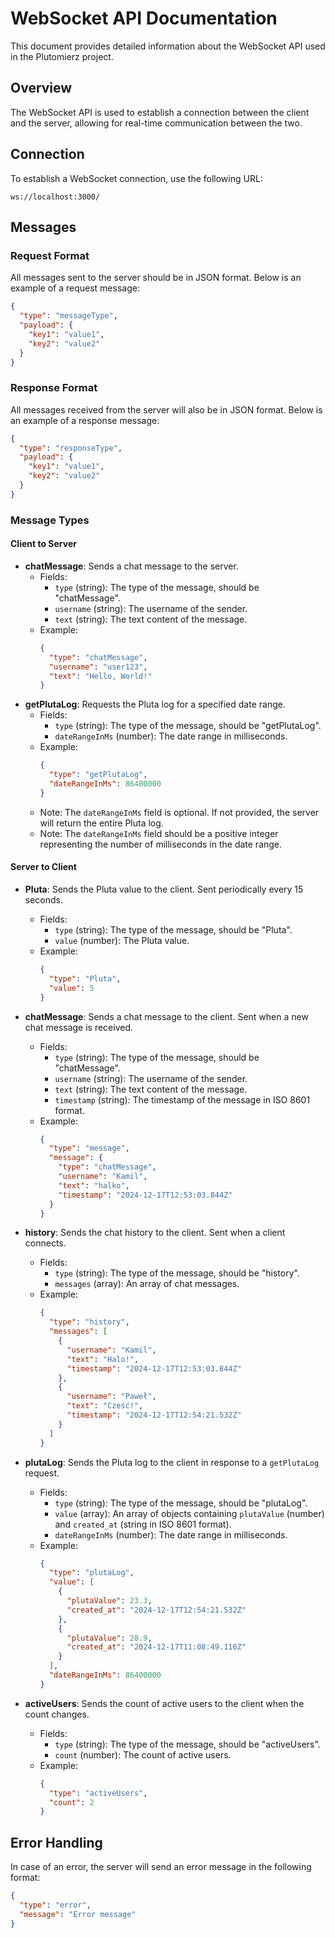 # WebSocket API Documentation

This document provides detailed information about the WebSocket API used in the Plutomierz project.

## Overview

The WebSocket API is used to establish a connection between the client and the server, allowing for real-time
communication between the two.

## Connection

To establish a WebSocket connection, use the following URL:

`ws://localhost:3000/`

## Messages

### Request Format

All messages sent to the server should be in JSON format. Below is an example of a request message:

```json
{
  "type": "messageType",
  "payload": {
    "key1": "value1",
    "key2": "value2"
  }
}
```

### Response Format

All messages received from the server will also be in JSON format. Below is an example of a response message:

```json
{
  "type": "responseType",
  "payload": {
    "key1": "value1",
    "key2": "value2"
  }
}
```

### Message Types

#### Client to Server

- **chatMessage**: Sends a chat message to the server.
    - Fields:
        - `type` (string): The type of the message, should be "chatMessage".
        - `username` (string): The username of the sender.
        - `text` (string): The text content of the message.
    - Example:
      ```json
      {
        "type": "chatMessage",
        "username": "user123",
        "text": "Hello, World!"
      }
      ```
- **getPlutaLog**: Requests the Pluta log for a specified date range.
    - Fields:
        - `type` (string): The type of the message, should be "getPlutaLog".
        - `dateRangeInMs` (number): The date range in milliseconds.
    - Example:
      ```json
      {
        "type": "getPlutaLog",
        "dateRangeInMs": 86400000
      }
      ```
    - Note: The `dateRangeInMs` field is optional. If not provided, the server will return the entire Pluta log.
    - Note: The `dateRangeInMs` field should be a positive integer representing the number of milliseconds in the date
      range.

#### Server to Client

- **Pluta**: Sends the Pluta value to the client. Sent periodically every 15 seconds.
    - Fields:
        - `type` (string): The type of the message, should be "Pluta".
        - `value` (number): The Pluta value.
    - Example:
      ```json
      {
        "type": "Pluta",
        "value": 5
      }
      ```

- **chatMessage**: Sends a chat message to the client. Sent when a new chat message is received.
    - Fields:
        - `type` (string): The type of the message, should be "chatMessage".
        - `username` (string): The username of the sender.
        - `text` (string): The text content of the message.
        - `timestamp` (string): The timestamp of the message in ISO 8601 format.
    - Example:
      ```json
      {
        "type": "message",
        "message": {
          "type": "chatMessage",
          "username": "Kamil",
          "text": "halko",
          "timestamp": "2024-12-17T12:53:03.844Z"
        }
      }
      ```

- **history**: Sends the chat history to the client. Sent when a client connects.
    - Fields:
        - `type` (string): The type of the message, should be "history".
        - `messages` (array): An array of chat messages.
    - Example:
      ```json
      {
        "type": "history",
        "messages": [
          {
            "username": "Kamil",
            "text": "Halo!",
            "timestamp": "2024-12-17T12:53:03.844Z"
          },
          {
            "username": "Paweł",
            "text": "Cześć!",
            "timestamp": "2024-12-17T12:54:21.532Z"
          }
        ]
      }
      ```

- **plutaLog**: Sends the Pluta log to the client in response to a `getPlutaLog` request.
    - Fields:
        - `type` (string): The type of the message, should be "plutaLog".
        - `value` (array): An array of objects containing `plutaValue` (number) and `created_at` (string in ISO 8601
          format).
        - `dateRangeInMs` (number): The date range in milliseconds.
    - Example:
      ```json
      {
        "type": "plutaLog",
        "value": [
          {
            "plutaValue": 23.3,
            "created_at": "2024-12-17T12:54:21.532Z"
          },
          {
            "plutaValue": 28.9,
            "created_at": "2024-12-17T11:08:49.116Z"
          }
        ],
        "dateRangeInMs": 86400000
      }
      ```

- **activeUsers**: Sends the count of active users to the client when the count changes.
    - Fields:
        - `type` (string): The type of the message, should be "activeUsers".
        - `count` (number): The count of active users.
    - Example:
      ```json
      {
        "type": "activeUsers",
        "count": 2
      }
      ```

## Error Handling

In case of an error, the server will send an error message in the following format:

```json
{
  "type": "error",
  "message": "Error message"
}
```